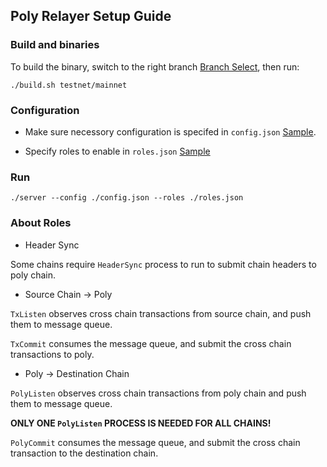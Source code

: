 ## Poly Relayer Setup Guide


### Build and binaries

To build the binary, switch to the right branch [Branch Select](../README.md#supported-chains), then run:


```
./build.sh testnet/mainnet
```


### Configuration

* Make sure necessory configuration is specifed in `config.json` [Sample]("../config.sample.json).

* Specify roles to enable in `roles.json` [Sample](../roles.sample.json)


### Run


```
./server --config ./config.json --roles ./roles.json
```


### About Roles 

* Header Sync

Some chains require `HeaderSync` process to run to submit chain headers to poly chain. 


* Source Chain -> Poly

`TxListen` observes cross chain transactions from source chain, and push them to message queue.


`TxCommit` consumes the message queue, and submit the cross chain transactions to poly.


* Poly -> Destination Chain

`PolyListen` observes cross chain transactions from poly chain and push them to message queue.

**ONLY ONE `PolyListen` PROCESS IS NEEDED FOR ALL CHAINS!**


`PolyCommit` consumes the message queue, and submit the cross chain transaction to the destination chain.







